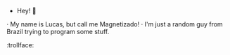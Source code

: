 - Hey! 👋

· My name is Lucas, but call me Magnetizado!
· I'm just a random guy from Brazil trying to program some stuff.

:trollface:
